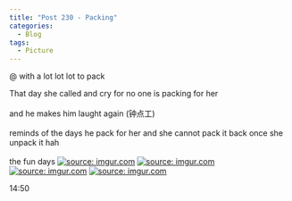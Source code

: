 ```yaml
---
title: "Post 230 - Packing"
categories:
  - Blog
tags:
  - Picture
---
```


@ with a lot lot lot to pack 

That day she called and cry for no one is packing for her
<br/>
<br/>
and he makes him laught again (钟点工)
<br/>
<br/>
reminds of the days he pack for her and she cannot pack it back once she unpack it hah
<br/>
<br/>
the fun days
<a href="https://imgur.com/RkTqTEz"><img src="https://i.imgur.com/RkTqTEz.jpg" title="source: imgur.com" /></a>
<a href="https://imgur.com/OELNi1w"><img src="https://i.imgur.com/OELNi1w.jpg" title="source: imgur.com" /></a>
<a href="https://imgur.com/zCU8Xyw"><img src="https://i.imgur.com/zCU8Xyw.jpg" title="source: imgur.com" /></a>
<a href="https://imgur.com/2ENDnBK"><img src="https://i.imgur.com/2ENDnBK.jpg" title="source: imgur.com" /></a>

14:50

<script src="https://utteranc.es/client.js"
        repo="serendipityinlife/serendipityinlife.github.io"
        issue-term="pathname"
        theme="github-light"
        crossorigin="anonymous"
        async>
</script>
